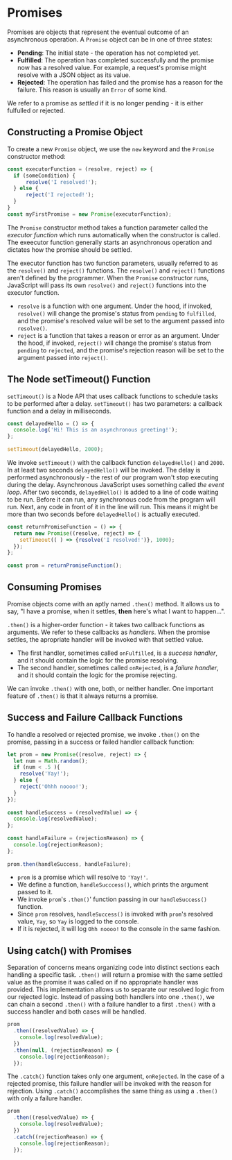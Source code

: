 # Promises

Promises are objects that represent the eventual outcome of an asynchronous operation. A `Promise` object can be in one of three states:

- **Pending**: The initial state - the operation has not completed yet.
- **Fulfilled**: The operation has completed successfully and the promise now has a resolved value. For example, a request's promise might resolve with a JSON object as its value.
- **Rejected**: The operation has failed and the promise has a reason for the failure. This reason is usually an `Error` of some kind.

We refer to a promise as *settled* if it is no longer pending - it is either fulfulled or rejected.

## Constructing a Promise Object

To create a new `Promise` object, we use the `new` keyword and the `Promise` constructor method:

```javascript
const executorFunction = (resolve, reject) => {
  if (someCondition) {
      resolve('I resolved!');
  } else {
      reject('I rejected!'); 
  }
}
const myFirstPromise = new Promise(executorFunction);
```

The `Promise` constructor method takes a function parameter called the *executor function* which runs automatically when the constructor is called. The exeecutor function generally starts an asynchronous operation and dictates how the promise should be settled.

The executor function has two function parameters, usually referred to as the `resolve()` and `reject()` functions. The `resolve()` and `reject()` functions aren't defined by the programmer. When the `Promise` constructor runs, JavaScript will pass its own `resolve()` and `reject()` functions into the executor function.

- `resolve` is a function with one argument. Under the hood, if invoked, `resolve()` will change the promise's status from `pending` to `fulfilled`, and the promise's resolved value will be set to the argument passed into `resolve()`.
- `reject` is a function that takes a reason or error as an argument. Under the hood, if invoked, `reject()` will change the promise's status from `pending` to `rejected`, and the promise's rejection reason will be set to the argument passed into `reject()`.

## The Node setTimeout() Function

`setTimeout()` is a Node API that uses callback functions to schedule tasks to be performed after a delay. `setTimeout()` has two parameters: a callback function and a delay in milliseconds.

```javascript
const delayedHello = () => {
  console.log('Hi! This is an asynchronous greeting!');
};
 
setTimeout(delayedHello, 2000);
```

We invoke `setTimeout()` with the callback function `delayedHello()` and `2000`. In at least two seconds `delayedHello()` will be invoked. The delay is performed asynchronously - the rest of our program won't stop executing during the delay. Asynchronous JavaScript uses something called *the event loop*. After two seconds, `delayedHello()` is added to a line of code waiting to be run. Before it can run, any synchronous code from the program will run. Next, any code in front of it in the line will run. This means it might be more than two seconds before `delayedHello()` is actually executed.

```javascript
const returnPromiseFunction = () => {
  return new Promise((resolve, reject) => {
    setTimeout(( ) => {resolve('I resolved!')}, 1000);
  });
};
 
const prom = returnPromiseFunction();
```

## Consuming Promises

Promise objects come with an aptly named `.then()` method. It allows us to say, "I have a promise, when it settles, **then** here's what I want to happen...".

`.then()` is a higher-order function - it takes two callback functions as arguments. We refer to these callbacks as *handlers*. When the promise settles, the apropriate handler will  be invoked with that settled value.

- The first handler, sometimes called `onFulfilled`, is a *success handler*, and it should contain the logic for the promise resolving.
- The second handler, sometimes called `onRejected`, is a *failure handler*, and it should contain the logic for the promise rejecting.

We can invoke `.then()` with one, both, or neither handler. One important feature of `.then()` is that it always returns a promise.

## Success and Failure Callback Functions

To handle a resolved or rejected promise, we invoke `.then()` on the promise, passing in a success or failed handler callback function:

```javascript
let prom = new Promise((resolve, reject) => {
  let num = Math.random();
  if (num < .5 ){
    resolve('Yay!');
  } else {
    reject('Ohhh noooo!');
  }
});
 
const handleSuccess = (resolvedValue) => {
  console.log(resolvedValue);
};
 
const handleFailure = (rejectionReason) => {
  console.log(rejectionReason);
};
 
prom.then(handleSuccess, handleFailure);
```

- `prom` is a promise which will resolve to `'Yay!'`.
- We define a function, `handleSucccess()`, which prints the argument passed to it.
- We invoke `prom`'s `.then()`' function passing in our `handleSuccess()` function.
- Since `prom`  resolves, `handleSuccess()` is invoked with `prom`'s resolved value, `Yay`, so `Yay` is logged to the console.
- If it is rejected, it will log `Ohh noooo!` to the console in the same fashion.

## Using catch() with Promises

Separation of concerns means organizing code into distinct sections each handling a specific task. `.then()` will return a promise with the same settled value as the promise it was called on if no appropriate handler was provided. This implementation allows us to separate our resolved logic from our rejected logic. Instead of passing both handlers into one `.then()`, we can chain a second `.then()` with a failure handler to a first `.then()` with a success handler and both cases will be handled.

```javascript
prom
  .then((resolvedValue) => {
    console.log(resolvedValue);
  })
  .then(null, (rejectionReason) => {
    console.log(rejectionReason);
  });
```

The `.catch()` function takes only one argument, `onRejected`. In the case of a rejected promise, this failure handler will be invoked with the reason for rejection. Using `.catch()` accomplishes the same thing as using a `.then()` with only a failure handler.

```javascript
prom
  .then((resolvedValue) => {
    console.log(resolvedValue);
  })
  .catch((rejectionReason) => {
    console.log(rejectionReason);
  });
```

